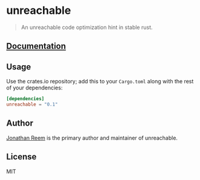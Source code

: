 # unreachable

> An unreachable code optimization hint in stable rust.

## [Documentation](https://crates.fyi/crates/unreachable/0.1.1)

## Usage

Use the crates.io repository; add this to your `Cargo.toml` along
with the rest of your dependencies:

```toml
[dependencies]
unreachable = "0.1"
```

## Author

[Jonathan Reem](https://medium.com/@jreem) is the primary author and maintainer of unreachable.

## License

MIT

